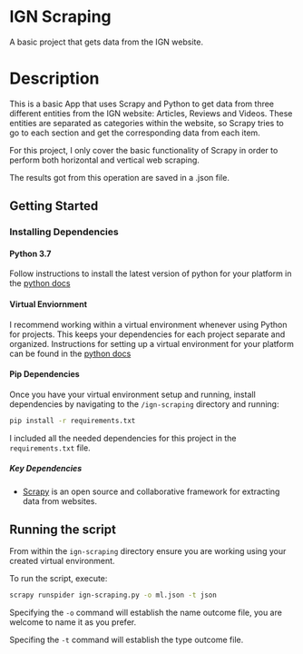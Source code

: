 # IGN Scraping
A basic project that gets data from the IGN website.

# Description

This is a basic App that uses Scrapy and Python to get data from three different entities from the IGN website: Articles, Reviews and Videos.
These entities are separated as categories within the website, so Scrapy tries to go to each section and get the corresponding data from each item.

For this project, I only cover the basic functionality of Scrapy in order to perform both horizontal and vertical web scraping.

The results got from this operation are saved in a .json file.

## Getting Started

### Installing Dependencies

#### Python 3.7 

Follow instructions to install the latest version of python for your platform in the [python docs](https://docs.python.org/3/using/unix.html#getting-and-installing-the-latest-version-of-python)

#### Virtual Enviornment

I recommend working within a virtual environment whenever using Python for projects. This keeps your dependencies for each project separate and organized. Instructions for setting up a virtual environment for your platform can be found in the [python docs](https://packaging.python.org/guides/installing-using-pip-and-virtual-environments/)

#### Pip Dependencies

Once you have your virtual environment setup and running, install dependencies by navigating to the `/ign-scraping` directory and running:

```bash
pip install -r requirements.txt
```
I included all the needed dependencies for this project in the `requirements.txt` file.

##### Key Dependencies

- [Scrapy](https://scrapy.org/)  is an open source and collaborative framework for extracting data from websites.


## Running the script

From within the `ign-scraping` directory
ensure you are working using your created virtual environment.

To run the script, execute:

```bash
scrapy runspider ign-scraping.py -o ml.json -t json
```

Specifying the  `-o` command will establish the name outcome file, you are welcome to name it as you prefer. 

Specifing the  `-t` command will establish the type outcome file. 

